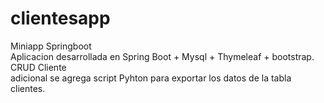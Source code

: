 # clientesapp
Miniapp Springboot
<br>
Aplicacion desarrollada en Spring Boot + Mysql + Thymeleaf + bootstrap.
<br>
CRUD Cliente
<br>
adicional se agrega script Pyhton para exportar los datos de la tabla clientes.
